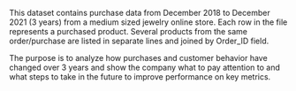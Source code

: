 This dataset contains purchase data from December 2018 to December 2021 (3 years) from a medium sized jewelry online store.
Each row in the file represents a purchased product. Several products from the same order/purchase are listed in separate lines and joined by Order_ID field.

The purpose is to analyze how purchases and customer behavior have changed over 3 years and show the company what to pay attention to and what steps to take in the future to improve performance on key metrics.
